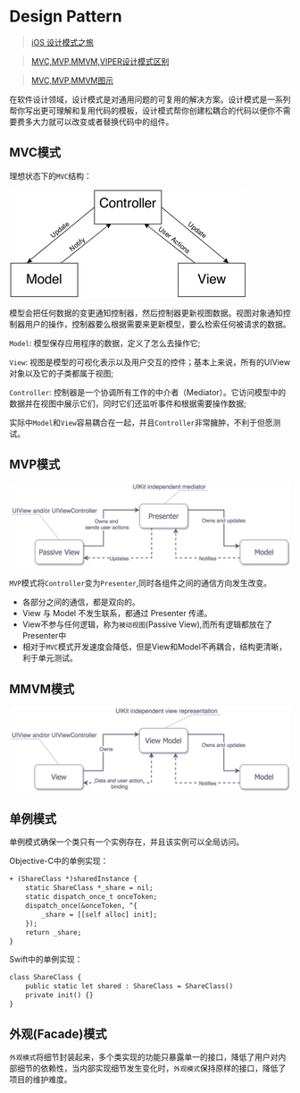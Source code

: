 # Design Pattern

> [iOS 设计模式之旅](https://github.com/skyming/Trip-to-iOS-Design-Patterns)

> [MVC,MVP,MMVM,VIPER设计模式区别](http://www.jianshu.com/p/b849c6972216)

> [MVC,MVP,MMVM图示](http://www.ruanyifeng.com/blog/2015/02/mvcmvp_mvvm.html)

在软件设计领域，设计模式是对通用问题的可复用的解决方案。设计模式是一系列帮你写出更可理解和复用代码的模板，设计模式帮你创建松耦合的代码以便你不需要费多大力就可以改变或者替换代码中的组件。

## MVC模式
理想状态下的`MVC`结构：

![mvc_struct](../IMG/mvc_struct.png)

模型会把任何数据的变更通知控制器，然后控制器更新视图数据。视图对象通知控制器用户的操作，控制器要么根据需要来更新模型，要么检索任何被请求的数据。

`Model`: 模型保存应用程序的数据，定义了怎么去操作它;

`View`: 视图是模型的可视化表示以及用户交互的控件；基本上来说，所有的UIView对象以及它的子类都属于视图;

`Controller`: 控制器是一个协调所有工作的中介者（Mediator）。它访问模型中的数据并在视图中展示它们，同时它们还监听事件和根据需要操作数据;

实际中`Model`和`View`容易耦合在一起，并且`Controller`非常臃肿，不利于但愿测试。

## MVP模式

![mvp_struct](../IMG/mvp_struct.png)

`MVP`模式将`Controller`变为`Presenter`,同时各组件之间的通信方向发生改变。

- 各部分之间的通信，都是双向的。
- View 与 Model 不发生联系，都通过 Presenter 传递。
- View不参与任何逻辑，称为`被动视图`(Passive View),而所有逻辑都放在了Presenter中
- 相对于`MVC`模式开发速度会降低，但是View和Model不再耦合，结构更清晰，利于单元测试。

## MMVM模式

![mmvm_struct](../IMG/mmvm_struct.png)

## 单例模式

单例模式确保一个类只有一个实例存在，并且该实例可以全局访问。

Objective-C中的单例实现：

```
+ (ShareClass *)sharedInstance {
    static ShareClass *_share = nil;
    static dispatch_once_t onceToken;
    dispatch_once(&onceToken, ^{
        _share = [[self alloc] init];
    });
    return _share;
}
```

Swift中的单例实现：

```
class ShareClass {
    public static let shared : ShareClass = ShareClass()
    private init() {}
}
```

## 外观(Facade)模式

`外观模式`将细节封装起来，多个类实现的功能只暴露单一的接口，降低了用户对内部细节的依赖性，当内部实现细节发生变化时，`外观模式`保持原样的接口，降低了项目的维护难度。
